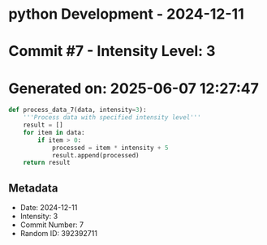 ﻿# python Development - 2024-12-11
# Commit #7 - Intensity Level: 3
# Generated on: 2025-06-07 12:27:47
```python
def process_data_7(data, intensity=3):
    '''Process data with specified intensity level'''
    result = []
    for item in data:
        if item > 0:
            processed = item * intensity + 5
            result.append(processed)
    return result
```
## Metadata
- Date: 2024-12-11
- Intensity: 3
- Commit Number: 7
- Random ID: 392392711

